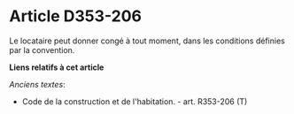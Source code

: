 # Article D353-206

Le locataire peut donner congé à tout moment, dans les conditions définies par la convention.

**Liens relatifs à cet article**

_Anciens textes_:

  - Code de la construction et de l'habitation. - art. R353-206 (T)
